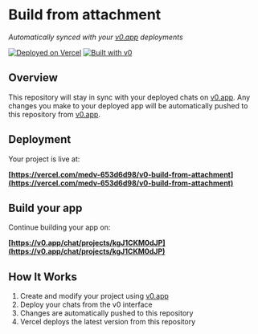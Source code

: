 # Build from attachment

*Automatically synced with your [v0.app](https://v0.app) deployments*

[![Deployed on Vercel](https://img.shields.io/badge/Deployed%20on-Vercel-black?style=for-the-badge&logo=vercel)](https://vercel.com/medv-653d6d98/v0-build-from-attachment)
[![Built with v0](https://img.shields.io/badge/Built%20with-v0.app-black?style=for-the-badge)](https://v0.app/chat/projects/kgJ1CKM0dJP)

## Overview

This repository will stay in sync with your deployed chats on [v0.app](https://v0.app).
Any changes you make to your deployed app will be automatically pushed to this repository from [v0.app](https://v0.app).

## Deployment

Your project is live at:

**[https://vercel.com/medv-653d6d98/v0-build-from-attachment](https://vercel.com/medv-653d6d98/v0-build-from-attachment)**

## Build your app

Continue building your app on:

**[https://v0.app/chat/projects/kgJ1CKM0dJP](https://v0.app/chat/projects/kgJ1CKM0dJP)**

## How It Works

1. Create and modify your project using [v0.app](https://v0.app)
2. Deploy your chats from the v0 interface
3. Changes are automatically pushed to this repository
4. Vercel deploys the latest version from this repository